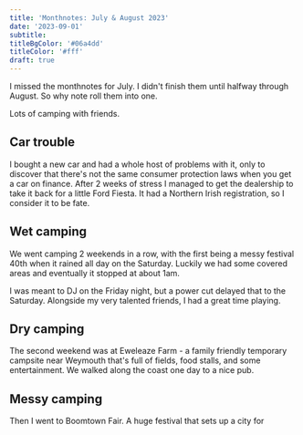 ```yaml
---
title: 'Monthnotes: July & August 2023'
date: '2023-09-01'
subtitle:
titleBgColor: '#06a4dd'
titleColor: '#fff'
draft: true
---
```


I missed the monthnotes for July. I didn't finish them until halfway through August. So why note roll them into one.

Lots of camping with friends.

## Car trouble

I bought a new car and had a whole host of problems with it, only to discover that there's not the same consumer protection laws when you get a car on finance. After 2 weeks of stress I managed to get the dealership to take it back for a little Ford Fiesta. It had a Northern Irish registration, so I consider it to be fate.

## Wet camping

We went camping 2 weekends in a row, with the first being a messy festival 40th when it rained all day on the Saturday. Luckily we had some covered areas and eventually it stopped at about 1am.

I was meant to DJ on the Friday night, but a power cut delayed that to the Saturday. Alongside my very talented friends, I had a great time playing.

## Dry camping

The second weekend was at Eweleaze Farm - a family friendly temporary campsite near Weymouth that's full of fields, food stalls, and some entertainment. We walked along the coast one day to a nice pub.

## Messy camping

Then I went to Boomtown Fair. A huge festival that sets up a city for
